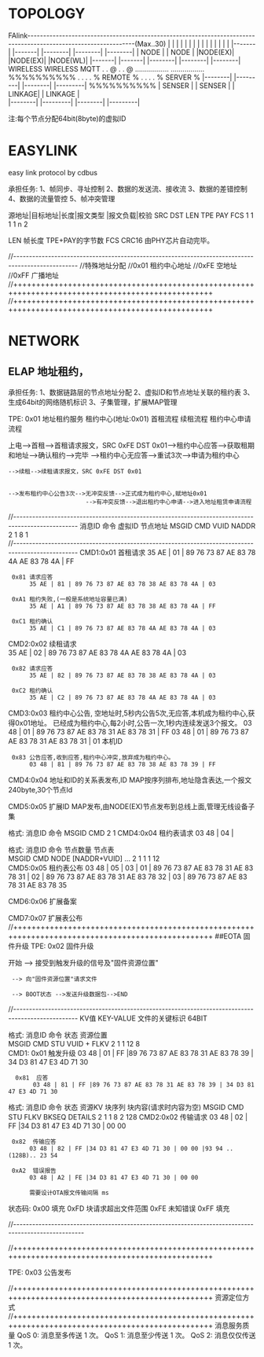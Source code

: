 # TOPOLOGY

FAlink----------------------------------------------------------------------------------------------------------------(Max..30)
            |               |                   |                               |                             |
    		|          		|             		|                          		|                         	  |
    		|          		|             		|                          		|                         	  |
    	|-------|      	|-------|         	|--------|                     	|--------|                    |--------|
    	| NODE  |      	| NODE  |         	|NODE(EX)|                     	|NODE(EX)|                    |NODE(WL)|
    	|-------|      	|-------|         	|--------|                    	|--------|                    |--------|
    	                                     WIRELESS                        WIRELESS                        MQTT
    		           		              		.                           	.                              @
    											.                    			.                              @
    									.................            	.................                 %%%%%%%%%%
    									.     	        .            	.     	        .                 % REMOTE %
    									.               .            	.               .                 % SERVER %
    								|--------|     |---------|      |--------|     |---------|            %%%%%%%%%%
    							    | SENSER |	   | SENSER  |      | LINKAGE|     | LINKAGE |              	
    		                        |--------|     |---------|      |--------|     |---------|              
    
注:每个节点分配64bit(8byte)的虚拟ID

# EASYLINK
easy link protocol by cdbus

承担任务:
1、帧同步、寻址控制
2、数据的发送流、接收流
3、数据的差错控制
4、数据的流量管控
5、帧冲突管理


源地址|目标地址|长度|报文类型 |报文负载|校验
  SRC    DST    LEN     TPE      PAY    FCS
   1      1      1       1        n      2
 

LEN  帧长度  TPE+PAY的字节数
FCS  CRC16   由PHY芯片自动完毕。

//--------------------------------------------------------------------------------------------------
//特殊地址分配
//0x01 租约中心地址
//0xFE 空地址
//0xFF 广播地址
//++++++++++++++++++++++++++++++++++++++++++++++++++++++++++++++++++++++++++++++++++++++++++++++++++
//++++++++++++++++++++++++++++++++++++++++++++++++++++++++++++++++++++++++++++++++++++++++++++++++++
# NETWORK

## ELAP 地址租约，

承担任务:
1、数据链路层的节点地址分配
2、虚拟ID和节点地址关联的租约表
3、生成64bit的网络随机标识
3、子集管理，扩展MAP管理

TPE: 0x01 地址租约服务
租约中心(地址:0x01)
首租流程
续租流程
租约中心申请流程

上电-->首租-->首租请求报文，SRC 0xFE DST 0x01-->租约中心应答-->获取租期和地址-->确认租约-->完毕
                                             -->租约中心无应答-->重试3次-->申请为租约中心

    -->续租-->续租请求报文，SRC 0xFE DST 0x01


    -->发布租约中心公告3次-->无冲突反馈-->正式成为租约中心,赋地址0x01
                          -->有冲突反馈-->退出租约中心申请-->进入地址租赁申请流程
//--------------------------------------------------------------------------------------------------
消息ID  命令   虚拟ID    节点地址
 MSGID  CMD     VUID      NADDR  
   2     1       8          1     
//--------------------------------------------------------------------------------------------------
CMD1:0x01 首租请求
		  35 AE | 01 | 89 76 73 87 AE 83 78 4A AE 83 78 4A | FF
		  
	 0x81 请求应答	  
          35 AE | 81 | 89 76 73 87 AE 83 78 38 AE 83 78 4A | 03	
		  
	 0xA1 租约失败,(一般是系统地址容量已满)
          35 AE | A1 | 89 76 73 87 AE 83 78 38 AE 83 78 4A | FF
		  
	 0xC1 租约确认
          35 AE | C1 | 89 76 73 87 AE 83 78 4A AE 83 78 4A | 03


CMD2:0x02 续租请求  
          35 AE | 02 | 89 76 73 87 AE 83 78 4A AE 83 78 4A | 03
		  
	 0x82 请求应答	  
          35 AE | 82 | 89 76 73 87 AE 83 78 38 AE 83 78 4A | 03	
		  
	 0xC2 租约确认
          35 AE | C2 | 89 76 73 87 AE 83 78 4A AE 83 78 4A | 03


CMD3:0x03 租约中心公告,
          空地址时,5秒内公告5次,无应答,本机成为租约中心,获得0x01地址。
          已经成为租约中心,每2小时,公告一次,1秒内连续发送3个报文。
          03 48 | 01 | 89 76 73 87 AE 83 78 31 AE 83 78 31 | FF
		  03 48 | 01 | 89 76 73 87 AE 83 78 31 AE 83 78 31 | 01
		                       本机ID

     0x83 公告应答,收到应答,租约中心冲突,放弃成为租约中心。
	      03 48 | 81 | 89 76 73 87 AE 83 78 38 AE 83 78 39 | FF

CMD4:0x04 地址和ID的关系表发布,ID MAP按序列排布,地址隐含表达,一个报文240byte,30个节点Id

CMD5:0x05 扩展ID MAP发布,由NODE(EX)节点发布到总线上面,管理无线设备子集


格式: 消息ID  命令
       MSGID  CMD
         2     1 
CMD4:0x04 租约表请求
       03 48 | 04 | 


格式: 消息ID  命令  节点数量       节点表      
       MSGID  CMD     NODE      [NADDR+VUID] ... 
         2     1       1           1    12  
CMD5:0x05 租约表公布
       03 48 | 05 | 03 | 01 | 89 76 73 87 AE 83 78 31 AE 83 78 31 | 02 | 89 76 73 87 AE 83 78 31 AE 83 78 32 | 03 | 89 76 73 87 AE 83 78 31 AE 83 78 35 

CMD6:0x06 扩展备案

CMD7:0x07 扩展表公布
//++++++++++++++++++++++++++++++++++++++++++++++++++++++++++++++++++++++++++++++++++++++++++++++++++
##EOTA 固件升级
TPE: 0x02 固件升级

开始 --> 接受到触发升级的信号及"固件资源位置"

     --> 向"固件资源位置"请求文件

     --> BOOT状态 -->发送升级数据包-->END
//--------------------------------------------------------------------------------------------------
KV值 KEY-VALUE 文件的关键标识 64BIT



格式: 消息ID  命令  状态   资源位置   
       MSGID  CMD   STU   VUID + FLKV
         2     1     1     12     8  
CMD1: 0x01 触发升级
           03 48 | 01 | FF |89 76 73 87 AE 83 78 31 AE 83 78 39 | 34 D3 81 47 E3 4D 71 30
		
      0x81  应答
	       03 48 | 81 | FF |89 76 73 87 AE 83 78 31 AE 83 78 39 | 34 D3 81 47 E3 4D 71 30

格式: 消息ID   命令  状态       资源KV   块序列   块内容(请求时内容为空)
       MSGID   CMD   STU         FLKV    BKSEQ    DETAILS
         2      1     1           8        2        128	
CMD2:0x02  传输请求
          03 48 | 02 | FF |34 D3 81 47 E3 4D 71 30 | 00 00 
		  
	 0x82  传输应答
	      03 48 | 82 | FF |34 D3 81 47 E3 4D 71 30 | 00 00 |93 94 ..(128B).. 23 54
		  
     0xA2  错误报告
          03 48 | A2 | FE |34 D3 81 47 E3 4D 71 30 | 00 00 
		  
		  需要设计OTA报文传输间隔 ms

状态码:
     0x00 填充
	 0xFD 块请求超出文件范围
	 0xFE 未知错误
	 0xFF 填充

//----------------------------------------------------------------------------------------------------


 
     
//++++++++++++++++++++++++++++++++++++++++++++++++++++++++++++++++++++++++++++++++++++++++++++++++++

TPE: 0x03 公告发布

//++++++++++++++++++++++++++++++++++++++++++++++++++++++++++++++++++++++++++++++++++++++++++++++++++
资源定位方式
//++++++++++++++++++++++++++++++++++++++++++++++++++++++++++++++++++++++++++++++++++++++++++++++++++
消息服务质量
QoS 0: 消息至多传送 1 次。
QoS 1: 消息至少传送 1 次。
QoS 2: 消息仅仅传送 1 次。

